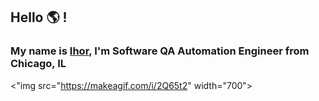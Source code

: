 ## Hello :earth_americas: !
### My name is [Ihor](https://www.linkedin.com/in/ihorbilyk/), I'm Software QA Automation Engineer from Chicago, IL  
<"img src="https://makeagif.com/i/2Q65t2" width="700">

